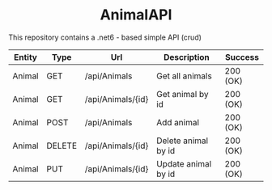 <h1 align="center">AnimalAPI</h1>

This repository contains a .net6 - based simple API (crud)

|Entity|Type  |Url               |Description        |Success  |
|------|------|------------------|-------------------|---------|
|Animal|GET   | /api/Animals     |Get all animals    | 200 (OK)|
|Animal|GET   | /api/Animals/{id}|Get animal by id   | 200 (OK)|
|Animal|POST  | /api/Animals     |Add animal         | 200 (OK)|
|Animal|DELETE| /api/Animals/{id}|Delete animal by id| 200 (OK)|
|Animal|PUT   | /api/Animals/{id}|Update animal by id| 200 (OK)|
